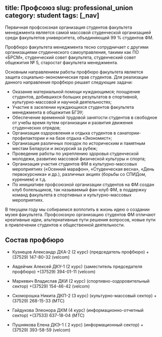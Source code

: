 title: Профсоюз
slug: professional_union
category: student
tags: [_nav]
---

Первичная профсоюзная организация студентов факультета менеджмента является самой массовой студенческой организацией среди факультетов университета, объединяющей 99 % студентов ФМ.

Профбюро факультета менеджмента тесно сотрудничает с другими организациями студенческого самоуправления, такими как ПО «БРСМ», студенческий совет факультета, студенческий совет общежития № 5, старостат факультета менеджмента.

Основным направлением работы профбюро факультета является защита социально-экономическая прав студентов. Для реализации данного направления профбюро решает следующие задачи:
*   Оказание материальной помощи нуждающимся; поощрение студентов, добившихся больших результатов в спортивной, культурно-массовой и научной деятельностях;
*   Участие в заселении нуждающихся студентов факультета менеджмента в общежития БГЭУ;
*   Обеспечение временной трудовой занятости студентов в свободное от учебы время путем организации и развития движения студенческих отрядов;
*   Организация оздоровления и отдыха студентов в санатории-профилактории и на базе отдыха «Экономист»;
*   Организация различных поездок по историческим и памятным местам Беларуси и экскурсий за рубеж;
*   Проведение работы по укреплению здоровья студенческой молодежи, развитию массовой физической культуры и спорта;
*   Организация участия студентов ФМ в культурно-массовых мероприятиях («Осенний марафон», «Студенческая весна», «День первокурсника» и др.), различных акциях (борьбы со СПИДом, курением) и т.д.
*   По инициативе профсоюзной организации студентов на ФМ создан клуб болельщиков, так называемый фан-клуб ФМ, в поддержку команд факультета в спортивных и культурно-массовых мероприятиях.

В текущем году мы собираемся воплотить в жизнь идею о создании музея факультета. Профсоюзную организацию студентов ФМ отличают креативные идеи, альтернативные пути решения вопросов, новые пути в привлечении студентов к общественной деятельности.

Состав профбюро
---------------

*   Кузнецов Александр ДКА-2 (2 курс)
(председатель профбюро)
+(37529) 147-80-32 (velcom)

*   Авдейчик Алексей ДКУ-1 (2 курс)
(заместитель председателя профбюро)
+(37529) 394-01-11 (velcom)

*   Маркевич Владислав ДКИ (2 курс)
(спортивно-оздоровительный сектор)
+(37529) 154-46-42 (velcom)

*   Скоморошка Никита ДКП-2 (3 курс)
(культурно-массовый сектор)
+(37529) 268-15-33 (MTC)

*   Гайдукова Элеонора ДКМ (4 курс)
(информационно-отчетный сектор)
+(37533) 637-18-04 (MTC)

*   Пушнякова Елена ДКЭ-1 ( 2 курс)
(информационный сектор)
+(37529) 393-58-59 (velcom)

